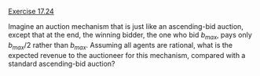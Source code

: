 [Exercise 17.24](17-24/)

Imagine an auction mechanism that is just like an ascending-bid auction,
except that at the end, the winning bidder, the one who bid $b_{max}$,
pays only $b_{max}/2$ rather than $b_{max}$. Assuming all agents are
rational, what is the expected revenue to the auctioneer for this
mechanism, compared with a standard ascending-bid auction?
